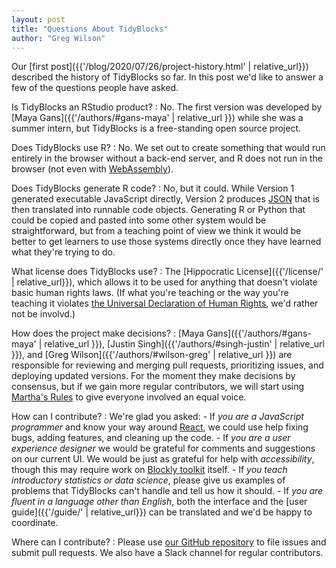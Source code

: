 ```yaml
---
layout: post
title: "Questions About TidyBlocks"
author: "Greg Wilson"
---
```


Our [first post]({{'/blog/2020/07/26/project-history.html' | relative_url}}) described the history of TidyBlocks so far.
In this post we'd like to answer a few of the questions people have asked.

Is TidyBlocks an RStudio product?
:   No.
    The first version was developed by [Maya Gans]({{'/authors/#gans-maya' | relative_url }}) while she was a summer intern,
    but TidyBlocks is a free-standing open source project.

Does TidyBlocks use R?
:   No.
    We set out to create something that would run entirely in the browser without a back-end server,
    and R does not run in the browser (not even with [WebAssembly](https://webassembly.org/)).

Does TidyBlocks generate R code?
:   No,
    but it could.
    While Version 1 generated executable JavaScript directly,
    Version 2 produces [JSON](https://en.wikipedia.org/wiki/JSON)
    that is then translated into runnable code objects.
    Generating R or Python that could be copied and pasted into some other system would be straightforward,
    but from a teaching point of view we think it would be better to get learners to use those systems directly
    once they have learned what they're trying to do.

What license does TidyBlocks use?
:   The [Hippocratic License]({{'/license/' | relative_url}}),
    which allows it to be used for anything that doesn't violate basic human rights laws.
    (If what you're teaching or the way you're teaching it violates
    [the Universal Declaration of Human Rights](https://www.un.org/en/universal-declaration-human-rights/),
    we'd rather not be involvd.)

How does the project make decisions?
:   [Maya Gans]({{'/authors/#gans-maya' | relative_url }}),
    [Justin Singh]({{'/authors/#singh-justin' | relative_url }}),
    and [Greg Wilson]({{'/authors/#wilson-greg' | relative_url }})
    are responsible for reviewing and merging pull requests,
    prioritizing issues,
    and deploying updated versions.
    For the moment they make decisions by consensus,
    but if we gain more regular contributors,
    we will start using [Martha's Rules](https://third-bit.com/2019/06/13/marthas-rules.html)
    to give everyone involved an equal voice.

How can I contribute?
:   We're glad you asked:
    -   If *you are a JavaScript programmer* and know your way around [React](https://reactjs.org/),
        we could use help fixing bugs, adding features, and cleaning up the code.
    -   If *you are a user experience designer*
        we would be grateful for comments and suggestions on our current UI.
        We would be just as grateful for help with *accessibility*,
        though this may require work on [Blockly toolkit](https://developers.google.com/blockly/) itself.
    -   If *you teach introductory statistics or data science*,
        please give us examples of problems that TidyBlocks can't handle and tell us how it should.
    -   If *you are fluent in a language other than English*,
        both the interface and the [user guide]({{'/guide/' | relative_url}}) can be translated
        and we'd be happy to coordinate.

Where can I contribute?
:   Please use [our GitHub repository]({{site.github.url}}) to file issues and submit pull requests.
    We also have a Slack channel for regular contributors.
